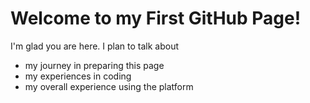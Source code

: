 # Welcome to my First GitHub Page!

I'm glad you are here. I plan to talk about 
 - my journey in preparing this page
 - my experiences in coding
 - my overall experience using the platform
